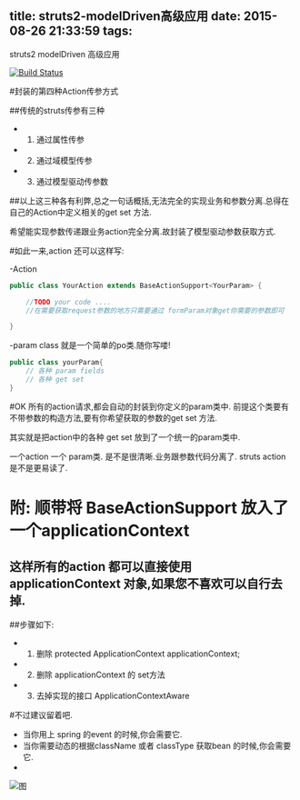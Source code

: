 title: struts2-modelDriven高级应用
date: 2015-08-26 21:33:59
tags:
---

struts2 modelDriven 高级应用

[![Build Status](https://travis-ci.org/izerui/struts2-advanced-modelDriven.svg?branch=master)](https://travis-ci.org/izerui/struts2-advanced-modelDriven)

#封装的第四种Action传参方式

##传统的struts传参有三种
- 1. 通过属性传参
- 2. 通过域模型传参
- 3. 通过模型驱动传参数

##以上这三种各有利弊,总之一句话概括,无法完全的实现业务和参数分离.总得在自己的Action中定义相关的get set 方法.

希望能实现参数传递跟业务action完全分离.故封装了模型驱动参数获取方式.

#如此一来,action 还可以这样写:

-Action

```java
public class YourAction extends BaseActionSupport<YourParam> {

    //TODO your code ....
    //在需要获取request参数的地方只需要通过 formParam对象get你需要的参数即可

}

```

-param class 就是一个简单的po类.随你写喽!

```java
public class yourParam{
    // 各种 param fields
    // 各种 get set
}
```

#OK 所有的action请求,都会自动的封装到你定义的param类中. 前提这个类要有不带参数的构造方法,要有你希望获取的参数的get set 方法.

其实就是把action中的各种 get set 放到了一个统一的param类中.

一个action  一个 param类. 是不是很清晰.业务跟参数代码分离了. struts action 是不是更易读了.

# 附: 顺带将 BaseActionSupport 放入了一个applicationContext
## 这样所有的action 都可以直接使用applicationContext 对象,如果您不喜欢可以自行去掉.
##步骤如下:
- 1. 删除 protected ApplicationContext applicationContext;
- 2. 删除 applicationContext 的 set方法
- 3. 去掉实现的接口 ApplicationContextAware

#不过建议留着吧.
- 当你用上 spring 的event 的时候,你会需要它.
- 当你需要动态的根据className 或者 classType 获取bean 的时候,你会需要它.
- 

![图](http://dl.iteye.com/upload/picture/pic/130175/017e87c4-e4a6-3da8-92c6-7502a0e84486.png)



